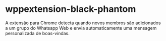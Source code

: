 # wppextension-black-phantom
A extensão para Chrome detecta quando novos membros são adicionados a um grupo do Whatsapp Web e envia automaticamente uma mensagem personalizada de boas-vindas.

